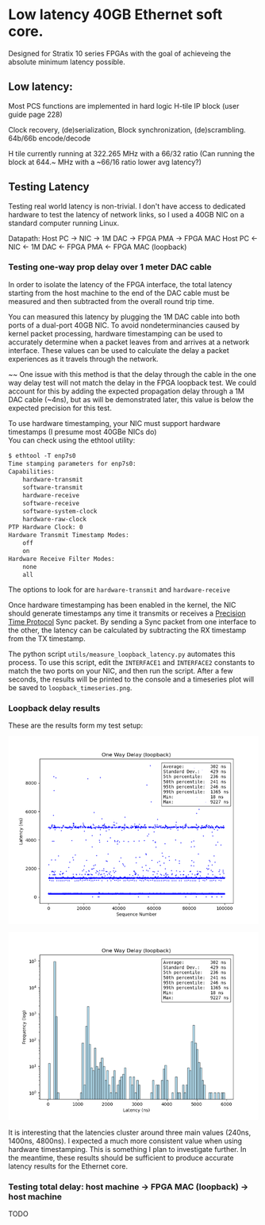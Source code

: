 # Low latency 40GB Ethernet soft core.
Designed for Stratix 10 series FPGAs
with the goal of achieveing the absolute minimum latency possible.

## Low latency:

Most PCS functions are implemented in hard logic H-tile IP block
(user guide page 228)

Clock recovery, (de)serialization, Block synchronization, (de)scrambling. 64b/66b encode/decode

H tile currently running at 322.265 MHz with a 66/32 ratio
(Can running the block at 644.~ MHz with a ~66/16 ratio lower avg latency?)



## Testing Latency

Testing real world latency is non-trivial. I don't have access to dedicated hardware to test the latency of network links, so I used a 40GB NIC on a standard computer running Linux.

Datapath:
Host PC -> NIC -> 1M DAC -> FPGA PMA -> FPGA MAC
Host PC <- NIC <- 1M DAC <- FPGA PMA <- FPGA MAC (loopback)

### Testing one-way prop delay over 1 meter DAC cable

In order to isolate the latency of the FPGA interface, the total latency starting from the host machine to the end of the DAC cable must be measured and then subtracted from the overall round trip time.

You can measured this latency by plugging the 1M DAC cable into both ports of a dual-port 40GB NIC. To avoid nondeterminancies caused by kernel packet processing, hardware timestamping can be used to accurately determine when a packet leaves from and arrives at a network interface. These values can be used to calculate the delay a packet experiences as it travels through the network.

~~ One issue with this method is that the delay through the cable in the one way delay test will not match the delay in the FPGA loopback test. We could account for this by adding the expected propagation delay through a 1M DAC cable (~4ns), but as will be demonstrated later, this value is below the expected precision for this test.

To use hardware timestamping, your NIC must support hardware timestamps (I presume most 40GBe NICs do) \
You can check using the ethtool utility:

```
$ ethtool -T enp7s0
Time stamping parameters for enp7s0:
Capabilities:
	hardware-transmit
	software-transmit
	hardware-receive
	software-receive
	software-system-clock
	hardware-raw-clock
PTP Hardware Clock: 0
Hardware Transmit Timestamp Modes:
	off
	on
Hardware Receive Filter Modes:
	none
	all
```

The options to look for are `hardware-transmit` and `hardware-receive`

Once hardware timestamping has been enabled in the kernel, the NIC should generate timestamps any time it transmits or receives a [Precision Time Protocol](https://en.wikipedia.org/wiki/Precision_Time_Protocol) Sync packet. By sending a Sync packet from one interface to the other, the latency can be calculated by subtracting the RX timestamp from the TX timestamp.


The python script `utils/measure_loopback_latency.py` automates this process.
To use this script, edit the `INTERFACE1` and `INTERFACE2` constants to match the two ports on your NIC, and then run the script. After a few seconds, the results will be printed to the console and a timeseries plot will be saved to `loopback_timeseries.png`.

### Loopback delay results

These are the results form my test setup:

![lbplot](loopback_timeseries.png)

![histplot](loopback_distribution.png)

It is interesting that the latencies cluster around three main values (240ns, 1400ns, 4800ns). I expected a much more consistent value when using hardware timestamping. This is something I plan to investigate further. In the meantime, these results should be sufficient to produce accurate latency results for the Ethernet core.

### Testing total delay: host machine -> FPGA MAC (loopback) -> host machine
TODO
